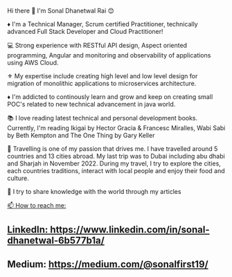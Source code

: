 Hi there 👋 I'm Sonal Dhanetwal Rai 😊

♦︎ I'm a Technical Manager, Scrum certified Practitioner, technically advanced Full Stack Developer and Cloud Practitioner!

💻 Strong experience with RESTful API design, Aspect oriented programming, Angular and monitoring and observability of applications using AWS Cloud.

⚜️ My expertise include creating high level and low level design for migration of monolithic applications to microservices architecture.

♦︎ I'm addicted to continously learn and grow and keep on creating small POC's related to new technical advancement in java world.

📚 I love reading latest technical and personal development books. Currently, I'm reading Ikigai by Hector Gracia & Francesc Miralles, Wabi Sabi by Beth Kempton and The One Thing by Gary Keller

🛫 Travelling is one of my passion that drives me. I have travelled around 5 countries and 13 cities abroad. My last trip was to Dubai including abu dhabi and Sharjah in November 2022. During my travel, I try to explore the cities, each countries traditions, interact with local people and enjoy their food and culture.

📝 I try to share knowledge with the world through my articles
<a target="_blank" href="https://medium.com/@sonalfirst19/health-check-aggregator-to-monitor-downstream-services-in-microservice-architecture-783190edcdec" alt="Recent Article 0">


📫 How to reach me:
##  LinkedIn: https://www.linkedin.com/in/sonal-dhanetwal-6b577b1a/
##  Medium: https://medium.com/@sonalfirst19/
